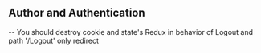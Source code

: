 ## Author and Authentication
-- You should destroy cookie and state's Redux in behavior of Logout and path '/Logout' only redirect
